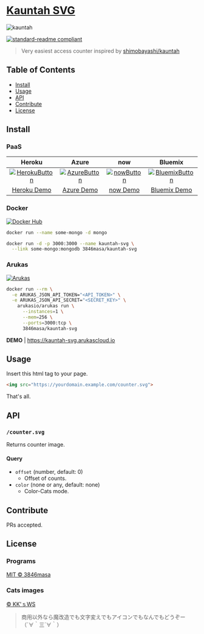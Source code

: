 # [Kauntah SVG]

![kauntah](https://kauntah-svg.herokuapp.com/counter.svg)

[![standard-readme compliant](https://img.shields.io/badge/standard--readme-OK-green.svg?style=flat-square)](https://github.com/RichardLitt/standard-readme)

> Very easiest access counter inspired by [shimobayashi/kauntah]

[Kauntah SVG]: https://github.com/3846masa/kauntah-svg
[shimobayashi/kauntah]: https://github.com/shimobayashi/kauntah

## Table of Contents

- [Install](#install)
- [Usage](#usage)
- [API](#api)
- [Contribute](#contribute)
- [License](#license)

## Install

###

### PaaS

|             Heroku              |             Azure             |            now            |              Bluemix              |
| :-----------------------------: | :---------------------------: | :-----------------------: | :-------------------------------: |
| [![HerokuButton]][HerokuDeploy] | [![AzureButton]][AzureDeploy] | [![nowButton]][nowDeploy] | [![BluemixButton]][BluemixDeploy] |
|          [Heroku Demo]          |         [Azure Demo]          |        [now Demo]         |          [Bluemix Demo]           |

[HerokuButton]: https://www.herokucdn.com/deploy/button.svg
[HerokuDeploy]: https://heroku.com/deploy?template=https://github.com/3846masa/kauntah-svg
[Heroku Demo]: https://kauntah-svg.herokuapp.com

[AzureButton]: https://azuredeploy.net/deploybutton.svg
[AzureDeploy]: https://azuredeploy.net/?repository=https://github.com/3846masa/kauntah-svg
[Azure Demo]: https://kauntah-svg.azurewebsites.net

[nowButton]: https://deploy.now.sh/static/button.svg
[nowDeploy]: https://deploy.now.sh/?repo=https://github.com/3846masa/kauntah-svg&env=MONGODB_URL
[now Demo]: https://kauntah-svg.now.sh

[BluemixButton]: https://bluemix.net/deploy/button.png
[BluemixDeploy]: https://bluemix.net/deploy?repository=https://github.com/3846masa/kauntah-svg
[Bluemix Demo]: https://kauntah-svg.mybluemix.net

### Docker

[![Docker Hub](https://img.shields.io/badge/docker%20build-3846masa%2Fkauntah--svg-blue.svg?style=flat-square)](https://hub.docker.com/r/3846masa/kauntah-svg/)

```sh
docker run --name some-mongo -d mongo

docker run -d -p 3000:3000 --name kauntah-svg \
  --link some-mongo:mongodb 3846masa/kauntah-svg
```

### Arukas

[![Arukas](https://i.imgur.com/yfUXSkM.png)](https://arukas.io/en/)

```sh
docker run --rm \
  -e ARUKAS_JSON_API_TOKEN="<API_TOKEN>" \
  -e ARUKAS_JSON_API_SECRET="<SECRET_KEY>" \
    arukasio/arukas run \
      --instances=1 \
      --mem=256 \
      --ports=3000:tcp \
      3846masa/kauntah-svg
```

**DEMO** | https://kauntah-svg.arukascloud.io

## Usage

Insert this html tag to your page.

```html
<img src="https://yourdomain.example.com/counter.svg">
```

That's all.

## API

### ``/counter.svg``

Returns counter image.

#### Query

- `offset` (number, default: 0)
  - Offset of counts.
- `color` (none or any, default: none)
  - Color-Cats mode.

## Contribute

PRs accepted.

## License

### Programs

[MIT © 3846masa](https://3846masa.mit-license.org)

### Cats images

[© KK'ｓWS](https://web.archive.org/web/20090831104303/http://kokagex.hp.infoseek.co.jp/)

> 商用以外なら魔改造でも文字変えでもアイコンでもなんでもどうぞー（´∀｀三´∀｀）
